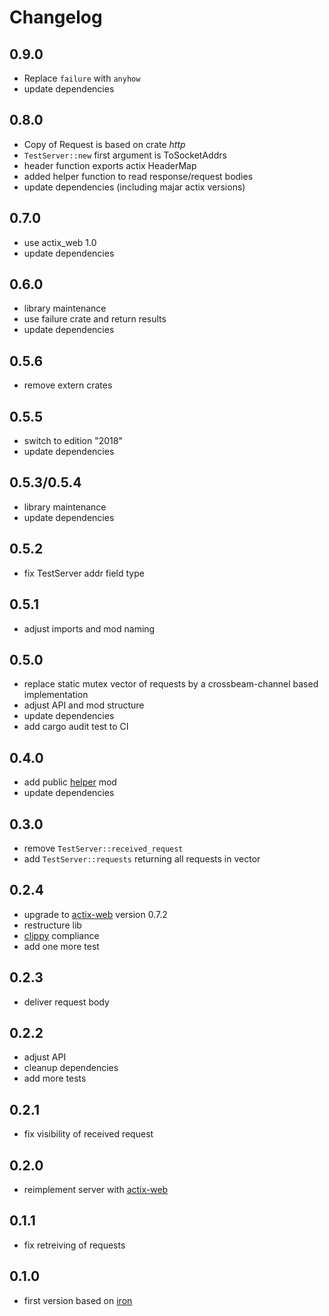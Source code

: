 # Changelog

## 0.9.0

* Replace `failure` with `anyhow`
* update dependencies

## 0.8.0

* Copy of Request is based on crate *http*
* `TestServer::new` first argument is ToSocketAddrs
* header function exports actix HeaderMap
* added helper function to read response/request bodies
* update dependencies (including majar actix versions)

## 0.7.0

* use actix_web 1.0
* update dependencies

## 0.6.0

* library maintenance
* use failure crate and return results
* update dependencies

## 0.5.6

* remove extern crates

## 0.5.5

* switch to edition "2018"
* update dependencies

## 0.5.3/0.5.4

* library maintenance
* update dependencies

## 0.5.2

* fix TestServer addr field type

## 0.5.1

* adjust imports and mod naming

## 0.5.0

* replace static mutex vector of requests by a crossbeam-channel based implementation
* adjust API and mod structure
* update dependencies
* add cargo audit test to CI

## 0.4.0

* add public [helper](https://github.com/ChriFo/test-server-rs/blob/master/src/helper.rs) mod
* update dependencies

## 0.3.0

* remove `TestServer::received_request`
* add `TestServer::requests` returning all requests in vector

## 0.2.4

* upgrade to [actix-web](https://github.com/actix/actix-web) version 0.7.2
* restructure lib
* [clippy](https://github.com/rust-lang-nursery/rust-clippy) compliance
* add one more test

## 0.2.3

* deliver request body

## 0.2.2

* adjust API
* cleanup dependencies
* add more tests

## 0.2.1

* fix visibility of received request

## 0.2.0

* reimplement server with [actix-web](https://github.com/actix/actix-web)

## 0.1.1

* fix retreiving of requests

## 0.1.0

* first version based on [iron](https://github.com/iron/iron)
